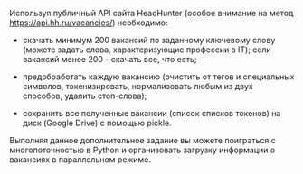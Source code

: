 Используя публичный API сайта HeadHunter (особое внимание на метод https://api.hh.ru/vacancies/) необходимо:

- скачать минимум 200 вакансий по заданному ключевому слову (можете задать слова, характеризующие профессии в IT); если вакансий менее 200 - скачать все, что есть;

- предобработать каждую вакансию (очистить от тегов и специальных символов, токенизировать, нормализовать любым из двух способов, удалить стоп-слова);
- сохранить все полученные вакансии (список списков токенов) на диск (Google Drive) с помощью pickle.

Выполняя данное дополнительное задание вы можете поиграться с многопоточностью в Python и организовать загрузку информации о вакансиях в параллельном режиме.
